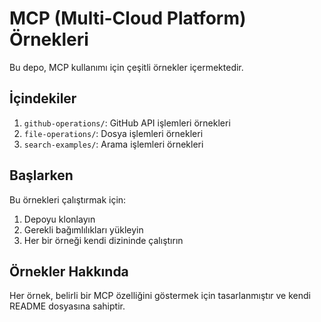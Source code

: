 # MCP (Multi-Cloud Platform) Örnekleri

Bu depo, MCP kullanımı için çeşitli örnekler içermektedir.

## İçindekiler

1. `github-operations/`: GitHub API işlemleri örnekleri
2. `file-operations/`: Dosya işlemleri örnekleri
3. `search-examples/`: Arama işlemleri örnekleri

## Başlarken

Bu örnekleri çalıştırmak için:

1. Depoyu klonlayın
2. Gerekli bağımlılıkları yükleyin
3. Her bir örneği kendi dizininde çalıştırın

## Örnekler Hakkında

Her örnek, belirli bir MCP özelliğini göstermek için tasarlanmıştır ve kendi README dosyasına sahiptir.